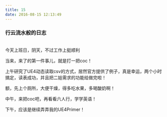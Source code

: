 ```yaml
---
title: 15
date: 2016-08-15 12:13:49
---
```

### 行云流水般的日志

</br>
今天上班日，阴天，不过工作上挺顺利

当来，来了的第一件事儿，就是打一把coc！

上午研究了UE4动态读取csv的方式，居然官方提供了例子，真是幸运，两个小时搞定，读表成功，并且把二娃需求的功能给做完啦！

额，先上个厕所，大便干燥，得多吃水果，多喝酸奶啊！

中午，来把coc吧，再看看六人行，学学英语！

下午，应该是继续弄弄我的UE4Primer！
